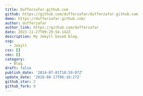```yaml
---
title: Dufferzafar.github.com
github: https://github.com/dufferzafar/dufferzafar.github.com
demo: https://dufferzafar.github.com/
author: dufferzafar
author_link: https://github.com/dufferzafar
date: 2023-11-27T09:29:54.142Z
description: My Jekyll based blog.
ssg:
  - Jekyll
css: []
cms: []
category:
  - Blog
draft: false
publish_date: '2014-07-01T10:59:07Z'
update_date: '2018-08-17T06:16:27Z'
github_star: 2
github_fork: 0
---
```

